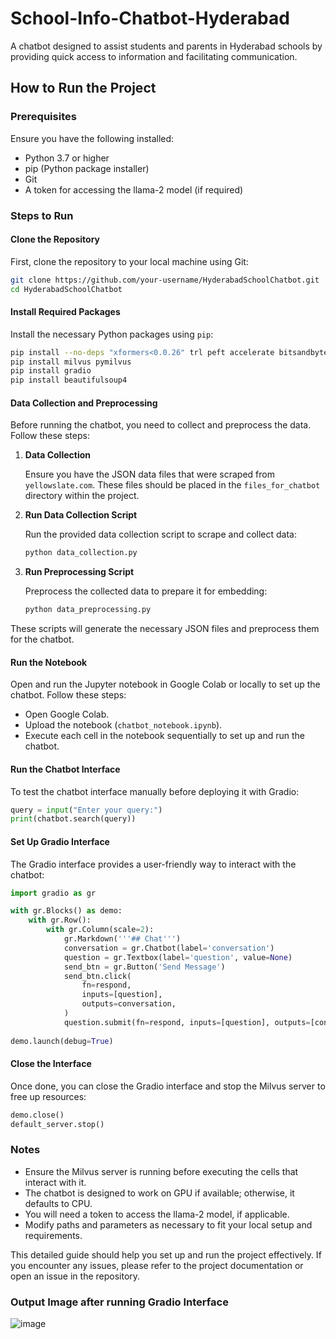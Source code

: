 # School-Info-Chatbot-Hyderabad
A chatbot designed to assist students and parents in Hyderabad schools by providing quick access to information and facilitating communication.

## How to Run the Project

### Prerequisites

Ensure you have the following installed:
- Python 3.7 or higher
- pip (Python package installer)
- Git
- A token for accessing the llama-2 model (if required)

### Steps to Run

#### Clone the Repository

First, clone the repository to your local machine using Git:

```bash
git clone https://github.com/your-username/HyderabadSchoolChatbot.git
cd HyderabadSchoolChatbot
```

#### Install Required Packages

Install the necessary Python packages using `pip`:

```bash
pip install --no-deps "xformers<0.0.26" trl peft accelerate bitsandbytes
pip install milvus pymilvus
pip install gradio
pip install beautifulsoup4
```

#### Data Collection and Preprocessing

Before running the chatbot, you need to collect and preprocess the data. Follow these steps:

1. **Data Collection**

   Ensure you have the JSON data files that were scraped from `yellowslate.com`. These files should be placed in the `files_for_chatbot` directory within the project.

2. **Run Data Collection Script**

   Run the provided data collection script to scrape and collect data:

   ```bash
   python data_collection.py
   ```

3. **Run Preprocessing Script**

   Preprocess the collected data to prepare it for embedding:

   ```bash
   python data_preprocessing.py
   ```

These scripts will generate the necessary JSON files and preprocess them for the chatbot.

#### Run the Notebook

Open and run the Jupyter notebook in Google Colab or locally to set up the chatbot. Follow these steps:

- Open Google Colab.
- Upload the notebook (`chatbot_notebook.ipynb`).
- Execute each cell in the notebook sequentially to set up and run the chatbot.

#### Run the Chatbot Interface

To test the chatbot interface manually before deploying it with Gradio:

```python
query = input("Enter your query:")
print(chatbot.search(query))
```

#### Set Up Gradio Interface

The Gradio interface provides a user-friendly way to interact with the chatbot:

```python
import gradio as gr

with gr.Blocks() as demo:
    with gr.Row():
        with gr.Column(scale=2):
            gr.Markdown('''## Chat''')
            conversation = gr.Chatbot(label='conversation')
            question = gr.Textbox(label='question', value=None)
            send_btn = gr.Button('Send Message')
            send_btn.click(
                fn=respond,
                inputs=[question],
                outputs=conversation,
            )
            question.submit(fn=respond, inputs=[question], outputs=[conversation, question], queue=False)
    
demo.launch(debug=True)
```

#### Close the Interface

Once done, you can close the Gradio interface and stop the Milvus server to free up resources:

```python
demo.close()
default_server.stop()
```

### Notes

- Ensure the Milvus server is running before executing the cells that interact with it.
- The chatbot is designed to work on GPU if available; otherwise, it defaults to CPU.
- You will need a token to access the llama-2 model, if applicable.
- Modify paths and parameters as necessary to fit your local setup and requirements.

This detailed guide should help you set up and run the project effectively. If you encounter any issues, please refer to the project documentation or open an issue in the repository.

### Output Image after running Gradio Interface
![image](https://github.com/Suhail372/School-Info-Chatbot-Hyderabad/assets/116452539/47f766d1-4e7e-4a87-977f-2851f192f5d6)

